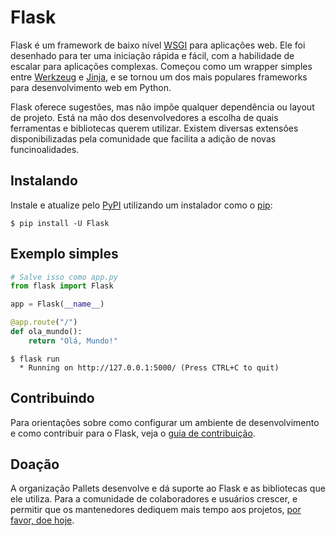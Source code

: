# Flask

Flask é um framework de baixo nível [WSGI][] para aplicações web. Ele foi
desenhado para ter uma iniciação rápida e fácil, com a habilidade de escalar
para aplicações complexas. Começou como um wrapper simples entre [Werkzeug][]
e [Jinja][], e se tornou um dos mais populares frameworks para desenvolvimento
web em Python.

Flask oferece sugestões, mas não impõe qualquer dependência ou
layout de projeto. Está na mão dos desenvolvedores a escolha de quais
ferramentas e bibliotecas querem utilizar. Existem diversas extensões
disponibilizadas pela comunidade que facilita a adição de novas
funcinoalidades.

[WSGI]: https://wsgi.readthedocs.io/
[Werkzeug]: https://werkzeug.palletsprojects.com/
[Jinja]: https://jinja.palletsprojects.com/


## Instalando

Instale e atualize pelo [PyPI][] utilizando um instalador como o [pip][]:

```
$ pip install -U Flask
```

[PyPI]: https://pypi.org/project/Flask/
[pip]: https://pip.pypa.io/en/stable/getting-started/


## Exemplo simples

```python
# Salve isso como app.py
from flask import Flask

app = Flask(__name__)

@app.route("/")
def ola_mundo():
    return "Olá, Mundo!"
```

```
$ flask run
  * Running on http://127.0.0.1:5000/ (Press CTRL+C to quit)
```


## Contribuindo

Para orientações sobre como configurar um ambiente de desenvolvimento e como
contribuir para o Flask, veja o [guia de contribuição][].

[guia de contribuição]: https://github.com/louipasquini/flask/blob/docs-ptbr/CONTRIBUTING.rst


## Doação

A organização Pallets desenvolve e dá suporte ao Flask e as bibliotecas que
ele utiliza. Para a comunidade de colaboradores e usuários crescer, e
permitir que os mantenedores dediquem mais tempo aos projetos, [por favor, doe hoje][].

[por favor, doe hoje]: https://palletsprojects.com/donate
